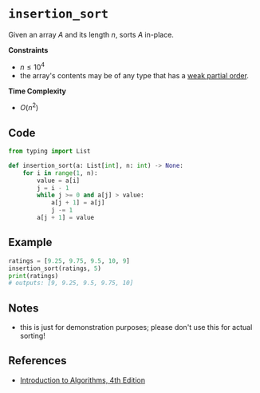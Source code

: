 # `insertion_sort`
Given an array $A$ and its length $n$, sorts $A$ in-place.

**Constraints**
- $n \le 10^{4}$
- the array's contents may be of any type that has a [weak partial order](https://eli.thegreenplace.net/2018/partial-and-total-orders/#:~:text=While%20a%20partial%20order%20lets,all%20elements%20in%20a%20set.).

**Time Complexity**
- $O(n^{2})$

## Code
```python
from typing import List
```

```python
def insertion_sort(a: List[int], n: int) -> None:
    for i in range(1, n):
        value = a[i]
        j = i - 1
        while j >= 0 and a[j] > value:
            a[j + 1] = a[j]
            j -= 1
        a[j + 1] = value
```

## Example
```python
ratings = [9.25, 9.75, 9.5, 10, 9]
insertion_sort(ratings, 5)
print(ratings)
# outputs: [9, 9.25, 9.5, 9.75, 10]
```

## Notes
- this is just for demonstration purposes; please don't use this for actual sorting!

## References
- [Introduction to Algorithms, 4th Edition](https://mitpress.mit.edu/books/introduction-algorithms-fourth-edition)